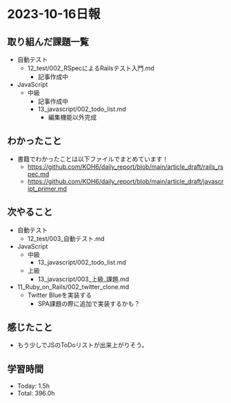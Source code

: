 
# 2023-10-16日報

## 取り組んだ課題一覧
* 自動テスト
  * 12_test/002_RSpecによるRailsテスト入門.md
    * 記事作成中
* JavaScript
  * 中級
    * 記事作成中
    * 13_javascript/002_todo_list.md
      * 編集機能以外完成

## わかったこと
* 書籍でわかったことは以下ファイルでまとめています！
  * https://github.com/KOH6/daily_report/blob/main/article_draft/rails_rspec.md
  * https://github.com/KOH6/daily_report/blob/main/article_draft/javascript_primer.md

## 次やること
* 自動テスト
  * 12_test/003_自動テスト.md
* JavaScript
  * 中級
    * 13_javascript/002_todo_list.md
  * 上級
    * 13_javascript/003_上級_課題.md
* 11_Ruby_on_Rails/002_twitter_clone.md
  * Twitter Blueを実装する
    * SPA課題の際に追加で実装するかも？

## 感じたこと
* もう少しでJSのToDoリストが出来上がりそう。

## 学習時間
* Today: 1.5h
* Total: 396.0h